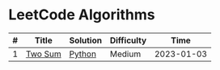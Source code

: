 # LeetCode Algorithms

| # | Title | Solution | Difficulty | Time |
|---| ----- | -------- | -------- | -------- |
| 1 | [Two Sum](https://leetcode.com/problems/two-sum/) | [Python](./algorithms/python/1.two-sum.py) | Medium | 2023-01-03 |
